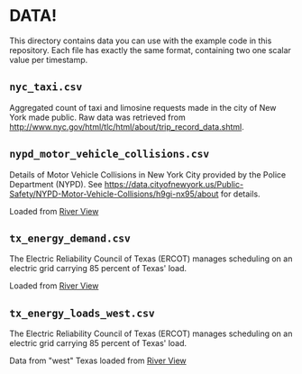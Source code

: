 # DATA!

This directory contains data you can use with the example code in this repository. Each file has exactly the same format, containing two one scalar value per timestamp. 

## `nyc_taxi.csv`

Aggregated count of taxi and limosine requests made in the city of New York made public. Raw data was retrieved from <http://www.nyc.gov/html/tlc/html/about/trip_record_data.shtml>.

## `nypd_motor_vehicle_collisions.csv`

Details of Motor Vehicle Collisions in New York City provided by the Police Department (NYPD). See <https://data.cityofnewyork.us/Public-Safety/NYPD-Motor-Vehicle-Collisions/h9gi-nx95/about> for details.

Loaded from [River View](http://data.numenta.org/nypd-motor-vehicle-collisions/nypd-motor-vehicle-collisions/data.html)

## `tx_energy_demand.csv`

The Electric Reliability Council of Texas (ERCOT) manages scheduling on an electric grid carrying 85 percent of Texas' load.

Loaded from [River View](http://data.numenta.org/ercot-demand/system_wide_demand/data.html)

## `tx_energy_loads_west.csv`

The Electric Reliability Council of Texas (ERCOT) manages scheduling on an electric grid carrying 85 percent of Texas' load.

Data from "west" Texas loaded from [River View](http://data.numenta.org/ercot-loads/actual_loads_of_weather_zones/data.html)

